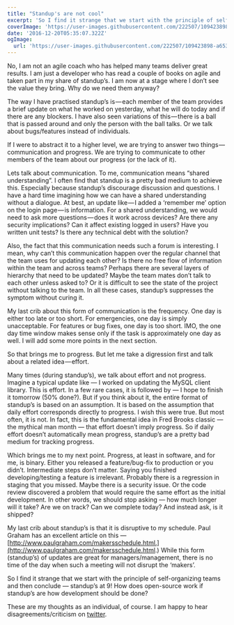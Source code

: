```yaml
---
title: "Standup's are not cool"
excerpt: 'So I find it strange that we start with the principle of self-organizing teams and then conclude — standup’s at 9! How does open-source work if standup’s are how development should be done?'
coverImage: 'https://user-images.githubusercontent.com/222507/109423898-a6531f80-79e1-11eb-9cbc-d126ddb95268.gif'
date: '2016-12-20T05:35:07.322Z'
ogImage:
  url: 'https://user-images.githubusercontent.com/222507/109423898-a6531f80-79e1-11eb-9cbc-d126ddb95268.gif'
---
```


No, I am not an agile coach who has helped many teams deliver great results. I am just a developer who has read a couple of books on agile and taken part in my share of standup’s. I am now at a stage where I don’t see the value they bring. Why do we need them anyway?

The way I have practised standup’s is — each member of the team provides a brief update on what he worked on yesterday, what he will do today and if there are any blockers. I have also seen variations of this — there is a ball that is passed around and only the person with the ball talks. Or we talk about bugs/features instead of individuals.

If I were to abstract it to a higher level, we are trying to answer two things — communication and progress. We are trying to communicate to other members of the team about our progress (or the lack of it).

Lets talk about communication. To me, communication means “shared understanding”. I often find that standup is a pretty bad medium to achieve this. Especially because standup’s discourage discussion and questions. I have a hard time imagining how we can have a shared understanding without a dialogue. At best, an update like — I added a ‘remember me’ option on the login page — is information. For a shared understanding, we would need to ask more questions — does it work across devices? Are there any security implications? Can it affect existing logged in users? Have you written unit tests? Is there any technical debt with the solution?

Also, the fact that this communication needs such a forum is interesting. I mean, why can’t this communication happen over the regular channel that the team uses for updating each other? Is there no free flow of information within the team and across teams? Perhaps there are several layers of hierarchy that need to be updated? Maybe the team mates don’t talk to each other unless asked to? Or it is difficult to see the state of the project without talking to the team. In all these cases, standup’s suppresses the symptom without curing it.

My last crib about this form of communication is the frequency. One day is either too late or too short. For emergencies, one day is simply unacceptable. For features or bug fixes, one day is too short. IMO, the one day time window makes sense only if the task is approximately one day as well. I will add some more points in the next section.

So that brings me to progress. But let me take a digression first and talk about a related idea — effort.

Many times (during standup’s), we talk about effort and not progress. Imagine a typical update like — I worked on updating the MySQL client library. This is effort. In a few rare cases, it is followed by — I hope to finish it tomorrow (50% done?). But if you think about it, the entire format of standup’s is based on an assumption. It is based on the assumption that daily effort corresponds directly to progress. I wish this were true. But most often, it is not. In fact, this is the fundamental idea in Fred Brooks classic — the mythical man month — that effort doesn’t imply progress. So if daily effort doesn’t automatically mean progress, standup’s are a pretty bad medium for tracking progress.

Which brings me to my next point. Progress, at least in software, and for me, is binary. Either you released a feature/bug-fix to production or you didn’t. Intermediate steps don’t matter. Saying you finished developing/testing a feature is irrelevant. Probably there is a regression in staging that you missed. Maybe there is a security issue. Or the code review discovered a problem that would require the same effort as the initial development. In other words, we should stop asking — how much longer will it take? Are we on track? Can we complete today? And instead ask, is it shipped?

My last crib about standup’s is that it is disruptive to my schedule. Paul Graham has an excellent article on this — [http://www.paulgraham.com/makersschedule.html.](http://www.paulgraham.com/makersschedule.html.) While this form (standup’s) of updates are great for managers/management, there is no time of the day when such a meeting will not disrupt the ‘makers’.

So I find it strange that we start with the principle of self-organizing teams and then conclude — standup’s at 9! How does open-source work if standup’s are how development should be done?

These are my thoughts as an individual, of course. I am happy to hear disagreements/criticism on [twitter](https://twitter.com/caulagi).
